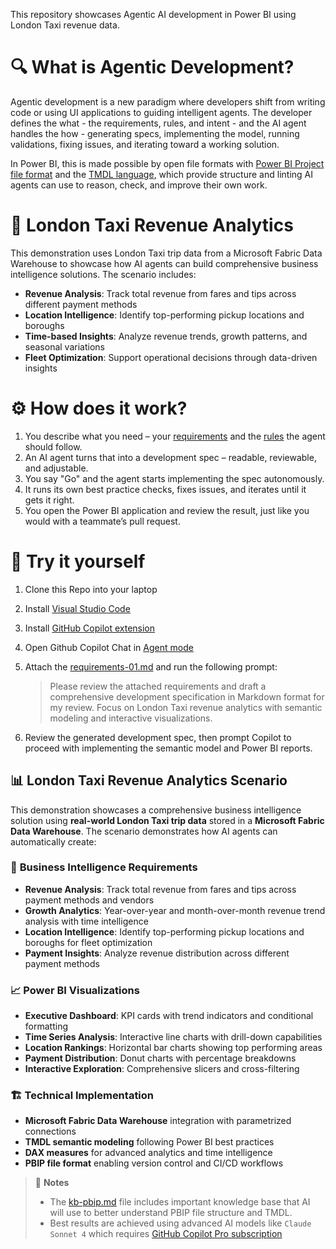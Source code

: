 This repository showcases Agentic AI development in Power BI using London Taxi revenue data.

# 🔍 What is Agentic Development?

Agentic development is a new paradigm where developers shift from writing code or using UI applications to guiding intelligent agents. The developer defines the what - the requirements, rules, and intent - and the AI agent handles the how - generating specs, implementing the model, running validations, fixing issues, and iterating toward a working solution. 

In Power BI, this is made possible by open file formats with [Power BI Project file format](https://learn.microsoft.com/power-bi/developer/projects/projects-overview) and the [TMDL language](https://learn.microsoft.com/analysis-services/tmdl/tmdl-overview), which provide structure and linting AI agents can use to reason, check, and improve their own work. 

# 🚖 London Taxi Revenue Analytics

This demonstration uses London Taxi trip data from a Microsoft Fabric Data Warehouse to showcase how AI agents can build comprehensive business intelligence solutions. The scenario includes:

- **Revenue Analysis**: Track total revenue from fares and tips across different payment methods
- **Location Intelligence**: Identify top-performing pickup locations and boroughs
- **Time-based Insights**: Analyze revenue trends, growth patterns, and seasonal variations
- **Fleet Optimization**: Support operational decisions through data-driven insights

# ⚙️ How does it work?

1. You describe what you need – your [requirements](.requirements/requirements-01.md) and the [rules](.resources/kb-pbip.md) the agent should follow.
2. An AI agent turns that into a development spec – readable, reviewable, and adjustable.
3. You say "Go" and the agent starts implementing the spec autonomously.
4. It runs its own best practice checks, fixes issues, and iterates until it gets it right.
5. You open the Power BI application and review the result, just like you would with a teammate’s pull request.

# 🧪 Try it yourself

1. Clone this Repo into your laptop
2. Install [Visual Studio Code](https://code.visualstudio.com/)
3. Install [GitHub Copilot extension](https://docs.github.com/en/copilot/responsible-use-of-github-copilot-features/responsible-use-of-github-copilot-chat-in-your-ide?tool=vscode)
4. Open Github Copilot Chat in [Agent mode](https://code.visualstudio.com/blogs/2025/02/24/introducing-copilot-agent-mode)
5. Attach the [requirements-01.md](.requirements/requirements-01.md) and run the following prompt:

    > Please review the attached requirements and draft a comprehensive development specification in Markdown format for my review. Focus on London Taxi revenue analytics with semantic modeling and interactive visualizations.

6. Review the generated development spec, then prompt Copilot to proceed with implementing the semantic model and Power BI reports.

## 📊 London Taxi Revenue Analytics Scenario

This demonstration showcases a comprehensive business intelligence solution using **real-world London Taxi trip data** stored in a **Microsoft Fabric Data Warehouse**. The scenario demonstrates how AI agents can automatically create:

### 🎯 **Business Intelligence Requirements**
- **Revenue Analysis**: Track total revenue from fares and tips across payment methods and vendors
- **Growth Analytics**: Year-over-year and month-over-month revenue trend analysis with time intelligence
- **Location Intelligence**: Identify top-performing pickup locations and boroughs for fleet optimization
- **Payment Insights**: Analyze revenue distribution across different payment methods

### 📈 **Power BI Visualizations**
- **Executive Dashboard**: KPI cards with trend indicators and conditional formatting
- **Time Series Analysis**: Interactive line charts with drill-down capabilities
- **Location Rankings**: Horizontal bar charts showing top performing areas
- **Payment Distribution**: Donut charts with percentage breakdowns
- **Interactive Exploration**: Comprehensive slicers and cross-filtering

### 🏗️ **Technical Implementation**
- **Microsoft Fabric Data Warehouse** integration with parametrized connections
- **TMDL semantic modeling** following Power BI best practices
- **DAX measures** for advanced analytics and time intelligence
- **PBIP file format** enabling version control and CI/CD workflows

> 📌 **Notes** 
> - The [kb-pbip.md](.resources/kb-pbip.md) file includes important knowledge base that AI will use to better understand PBIP file structure and TMDL.
> - Best results are achieved using advanced AI models like `Claude Sonnet 4` which requires [GitHub Copilot Pro subscription](https://github.com/features/copilot/plans?cft=copilot_li.features_copilot)

